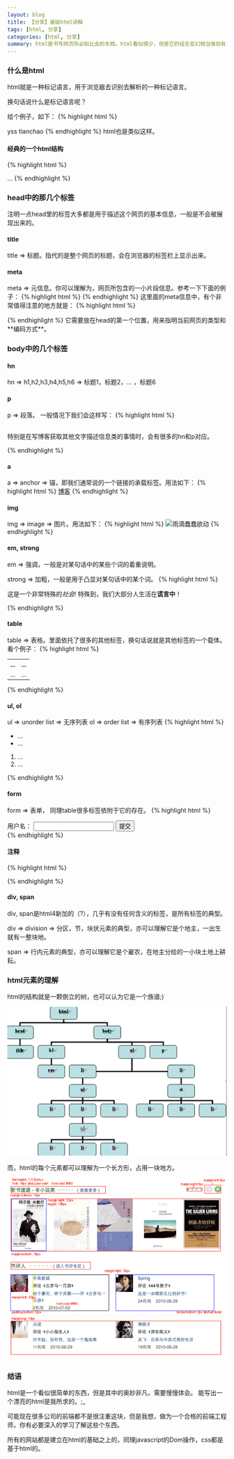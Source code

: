 ```yaml
---
layout: blog
title: 【分享】基础html讲解
tags: [html, 分享]
categories: [html, 分享]
summary: html是书写网页所必知比会的东西。html看似很少，但是它的组合变幻相当强劲有力。请听我分解
---
```

### 什么是html
html就是一种标记语言，用于浏览器去识别去解析的一种标记语言。

换句话说什么是标记语言呢？

给个例子，如下：
{% highlight html %}
<!-- 简单的展示作者信息的写法 -->
<author>
    <name>yss</name>
    <country>tianchao</country>
</author>
{% endhighlight %}
html也是类似这样。

#### 经典的一个html结构
{% highlight html %}
<!DOCTYPE html>
<html>
    <head>
        <title>xxxooo</title>
    </head>
    <body>
        ...
    </body>
</html>
{% endhighlight %}

### head中的那几个标签
注明一点head里的标签大多都是用于描述这个网页的基本信息，一般是不会被展现出来的。

#### title
title => 标题。指代的是整个网页的标题，会在浏览器的标签栏上显示出来。

#### meta
meta => 元信息。你可以理解为，网页所包含的一小片段信息。参考一下下面的例子：
{% highlight html %}
<meta name="description" content="严松的个人博客之所看所想所感">
<meta name="keywords" content="yss, web前端，前端，技术，Jekyll，分享，经验，积累，个人博客">
<meta name="author" content="yansong">
{% endhighlight %}
这里面的meta信息中，有个非常值得注意的地方就是：
{% highlight html %}
<head>
    <meta http-equiv="Content-Type" content="text/html; charset=UTF-8">
    <title></title>
    <meta ... />
</head>
{% endhighlight %}
它需要放在head的第一个位置，用来指明当前网页的类型和**编码方式**。

### body中的几个标签

#### hn
hn => h1,h2,h3,h4,h5,h6 => 标题1，标题2，... ，标题6

#### p
p => 段落。
一般情况下我们会这样写：
{% highlight html %}
<h2></h2>
<p>特别是在写博客获取其他文字描述信息类的事情时，会有很多的hn和p对应。</p>
{% endhighlight %}

#### a
a => anchor => 锚，即我们通常说的一个链接的承载标签。用法如下：
{% highlight html %}
<a href="http://yansong.me/blog.html" target="_blank">博客</a>
{% endhighlight %}

#### img
img => image => 图片。用法如下：
{% highlight html %}
<img src="http://yansong.me/static/img/raindrops.jpg" alt="雨滴蠢蠢欲动" />
{% endhighlight %}

#### em, strong
em => 强调，一般是对某句话中的某些个词的着重说明。

strong => 加粗，一般是用于凸显对某句话中的某个词。
{% highlight html %}
<p>
这是一个非常特殊的<em>社会</em>!
特殊到，我们大部分人生活在<strong>谎言中</strong>！
</p>
{% endhighlight %}

#### table
table => 表格。里面依托了很多的其他标签，换句话说就是其他标签的一个载体。看个例子：
{% highlight html %}
<table>
    <tr>
        <th>...</th>
        <th>...</th>
    </tr>
    <tr>
        <td>...</td>
        <td>...</td>
    </tr>
</table>
{% endhighlight %}

#### ul, ol
ul => unorder list => 无序列表
ol => order list => 有序列表
{% highlight html %}
<ul>
    <li>...</li>
    <li>...</li>
</ul>
<ol>
    <li>...</li>
    <li>...</li>
</ol>
{% endhighlight %}

#### form
form => 表单，
同理table很多标签依附于它的存在。
{% highlight html %}
<form action="/upload" method="get">
    <label for="user">用户名：</label>
    <input type="text" id="user" name="user" />
    <button type="submit">提交</button>
</form>
{% endhighlight %}

#### 注释
{% highlight html %}
<!-- 这是一个注释，如果在html里，我就不会被展示出来 -->
{% endhighlight %}

#### div, span
div, span是html4新加的（?），几乎有没有任何含义的标签，是所有标签的典型。

div => division => 分区，节，块状元素的典型，亦可以理解它是个地主，一出生就有一整块地。

span => 行内元素的典型，亦可以理解它是个雇农，在地主分给的一小块土地上耕耘。

### html元素的理解
html的结构就是一颗倒立的树，也可以认为它是一个族谱;)

![html结构](/static/img/html-struct.png)

而，html的每个元素都可以理解为一个长方形，占用一块地方。

![html元素](/static/img/html-element.png)

### 结语
html是一个看似很简单的东西，但是其中的奥妙非凡，需要慢慢体会。
能写出一个漂亮的html是我所求的。;_

可能现在很多公司的前端都不是很注重这块，但是我想，做为一个合格的前端工程师，你有必要深入的学习了解这些个东西。

所有的网站都是建立在html的基础之上的，同理javascript的Dom操作，css都是基于html的。
